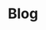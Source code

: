 ---
home: true
heroImage: /nibl.jpg
title: Blog
actionText: Start
actionLink: /guide/promto
features:
- title: A Blog
  details: 记录日常所得 
- title: For Me
  details: O(∩_∩)O nibilin33@gmail.com
- title: For Interview
  details: https://nibilin33.github.io/nibl-resume/
footer: Copyright © 2019-present

---